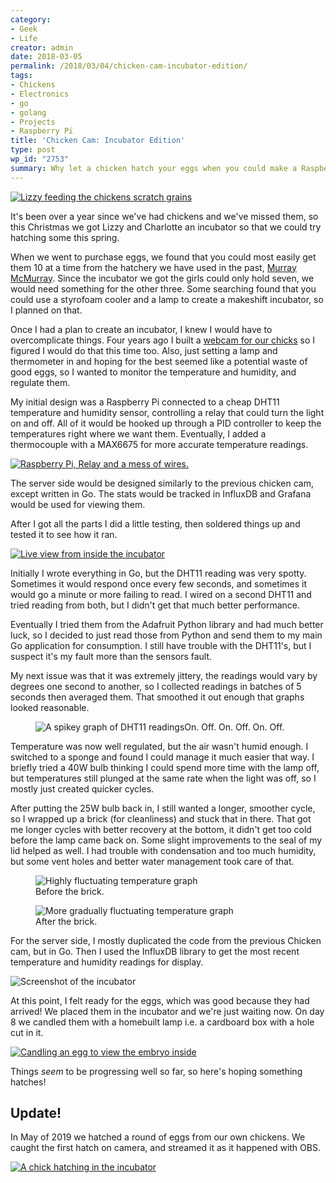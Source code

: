 ```yaml
---
category:
- Geek
- Life
creator: admin
date: 2018-03-05
permalink: /2018/03/04/chicken-cam-incubator-edition/
tags:
- Chickens
- Electronics
- go
- golang
- Projects
- Raspberry Pi
title: 'Chicken Cam: Incubator Edition'
type: post
wp_id: "2753"
summary: Why let a chicken hatch your eggs when you could make a Raspberry Pi do it?
---
```

[![Lizzy feeding the chickens scratch grains](https://static.velvetcache.org/pages/2018/03/04/chicken-cam-incubator-edition/lizzy.sm.jpg)](https://static.velvetcache.org/pages/2018/03/04/chicken-cam-incubator-edition/lizzy.jpg)

It's been over a year since we've had chickens and we've missed them, so this Christmas we got Lizzy and Charlotte an incubator so that we could try hatching some this spring.

When we went to purchase eggs, we found that you could most easily get them 10 at a time from the hatchery we have used in the past, [Murray McMurray](https://www.mcmurrayhatchery.com/).  Since the incubator we got the girls could only hold seven, we would need something for the other three.  Some searching found that you could use a styrofoam cooler and a lamp to create a makeshift incubator, so I planned on that.

Once I had a plan to create an incubator, I knew I would have to overcomplicate things.  Four years ago I built a [webcam for our chicks](/2013/10/08/building-the-chicken-cam) so I figured I would do that this time too.  Also, just setting a lamp and thermometer in and hoping for the best seemed like a potential waste of good eggs, so I wanted to monitor the temperature and humidity, and regulate them.

My initial design was a Raspberry Pi connected to a cheap DHT11 temperature and humidity sensor, controlling a relay that could turn the light on and off.  All of it would be hooked up through a PID controller to keep the temperatures right where we want them. Eventually, I added a thermocouple with a MAX6675 for more accurate temperature readings.

[![Raspberry Pi, Relay and a mess of wires.](https://static.velvetcache.org/pages/2018/03/04/chicken-cam-incubator-edition/IMG_0090.sm.jpg)](https://static.velvetcache.org/pages/2018/03/04/chicken-cam-incubator-edition/IMG_0090.jpg)

The server side would be designed similarly to the previous chicken cam, except written in Go.  The stats would be tracked in InfluxDB and Grafana would be used for viewing them.

After I got all the parts I did a little testing, then soldered things up and tested it to see how it ran.

[![Live view from inside the incubator](https://static.velvetcache.org/pages/2018/03/04/chicken-cam-incubator-edition/live.jpg)](https://static.velvetcache.org/pages/2018/03/04/chicken-cam-incubator-edition/live.jpg)

Initially I wrote everything in Go, but the DHT11 reading was very spotty.  Sometimes it would respond once every few seconds, and sometimes it would go a minute or more failing to read.  I wired on a second DHT11 and tried reading from both, but I didn't get that much better performance.

Eventually I tried them from the Adafruit Python library and had much better luck, so I decided to just read those from Python and send them to my main Go application for consumption. I still have trouble with the DHT11's, but I suspect it's my fault more than the sensors fault.

My next issue was that it was extremely jittery, the readings would vary by degrees one second to another, so I collected readings in batches of 5 seconds then averaged them. That smoothed it out enough that graphs looked reasonable.

<figure>
  <img src="https://static.velvetcache.org/pages/2018/03/04/chicken-cam-incubator-edition/jittery.png" alt="A spikey graph of DHT11 readings"
  <figcaption>On. Off. On. Off. On. Off.</figcaption>
</figure>

Temperature was now well regulated, but the air wasn't humid enough.  I switched to a sponge and found I could manage it much easier that way. I briefly tried a 40W bulb thinking I could spend more time with the lamp off, but temperatures still plunged at the same rate when the light was off, so I mostly just created quicker cycles.

After putting the 25W bulb back in, I still wanted a longer, smoother cycle, so I wrapped up a brick (for cleanliness) and stuck that in there.  That got me longer cycles with better recovery at the bottom, it didn't get too cold before the lamp came back on. Some slight improvements to the seal of my lid helped as well. I had trouble with condensation and too much humidity, but some vent holes and better water management took care of that.

<figure>
  <img src="https://static.velvetcache.org/pages/2018/03/04/chicken-cam-incubator-edition/30mins-without-brick-incubator.png" alt="Highly fluctuating temperature graph" />
  <figcaption>Before the brick.</figcaption>
</figure>

<figure>
  <img src="https://static.velvetcache.org/pages/2018/03/04/chicken-cam-incubator-edition/30mins-with-brick-incubator.png" alt="More gradually fluctuating temperature graph" />
  <figcaption class="caption muted">After the brick.</figcaption>
</figure>

For the server side, I mostly duplicated the code from the previous Chicken cam, but in Go.  Then I used the InfluxDB library to get the most recent temperature and humidity readings for display.

![Screenshot of the incubator](http://static.velvetcache.org/pages/2018/03/04/chicken-cam-incubator-edition/web-interface.png)

At this point, I felt ready for the eggs, which was good because they had arrived!  We placed them in the incubator and we're just waiting now.  On day 8 we candled them with a homebuilt lamp i.e. a cardboard box with a hole cut in it.

[![Candling an egg to view the embryo inside](http://static.velvetcache.org/pages/2018/03/04/chicken-cam-incubator-edition/candling.sm.jpg)](http://static.velvetcache.org/pages/2018/03/04/chicken-cam-incubator-edition/candling.jpg)

Things _seem_ to be progressing well so far, so here's hoping something hatches!

## Update!

In May of 2019 we hatched a round of eggs from our own chickens.  We caught the first hatch on camera, and streamed it as it happened with OBS.

[![A chick hatching in the incubator](https://static.velvetcache.org/pages/2018/03/04/chicken-cam-incubator-edition/hatched.png)](https://m.twitch.tv/videos/425869188)
